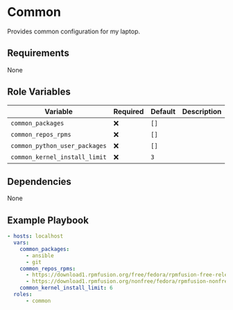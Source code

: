 # Common

Provides common configuration for my laptop.

## Requirements

None

## Role Variables

| Variable                      | Required | Default | Description |
| ----------------------------- | -------- | ------- | ----------- |
| `common_packages`             | :x:      | `[]`    |             |
| `common_repos_rpms`           | :x:      | `[]`    |             |
| `common_python_user_packages` | :x:      | `[]`    |             |
| `common_kernel_install_limit` | :x:      | `3`     |             |

## Dependencies

None

## Example Playbook

```yaml
- hosts: localhost
  vars:
    common_packages:
      - ansible
      - git
    common_repos_rpms:
      - https://download1.rpmfusion.org/free/fedora/rpmfusion-free-release-{{ ansible_distribution_major_version }}.noarch.rpm
      - https://download1.rpmfusion.org/nonfree/fedora/rpmfusion-nonfree-release-{{ ansible_distribution_major_version }}.noarch.rpm
    common_kernel_install_limit: 6
  roles:
      - common
```
